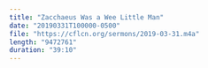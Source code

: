 ```yaml
---
title: "Zacchaeus Was a Wee Little Man"
date: "20190331T100000-0500"
file: "https://cflcn.org/sermons/2019-03-31.m4a"
length: "9472761"
duration: "39:10"
---
```

